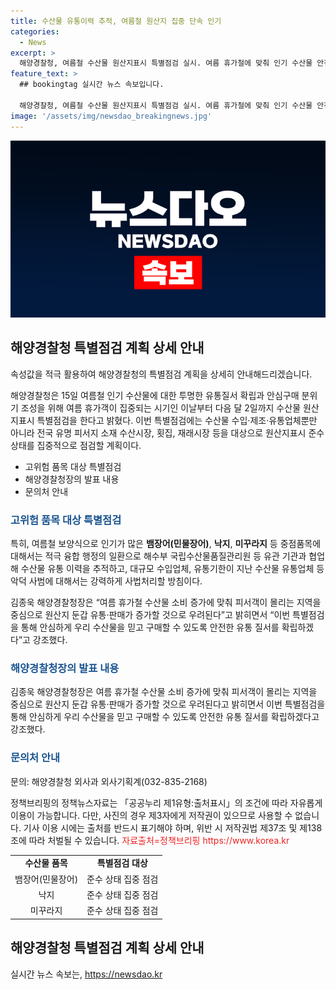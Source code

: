 ```yaml
---
title: 수산물 유통이력 추적, 여름철 원산지 집중 단속 인기
categories:
  - News
excerpt: >
  해양경찰청, 여름철 수산물 원산지표시 특별점검 실시. 여름 휴가철에 맞춰 인기 수산물 안전성 강화. 수산물 유통 이력 추적, 악덕 사범 사법처리 등 강화된 조치. 뱀장어, 낙지, 미꾸라지 등 중점품목 대상으로 집중 점검. 해양경찰청, 안전한 유통 질서 구축 강조. (문의: 해양경찰청 외사과 외사기획계 032-835-2168)
feature_text: >
  ## bookingtag 실시간 뉴스 속보입니다.

  해양경찰청, 여름철 수산물 원산지표시 특별점검 실시. 여름 휴가철에 맞춰 인기 수산물 안전성 강화. 수산물 유통 이력 추적, 악덕 사범 사법처리 등 강화된 조치. 뱀장어, 낙지, 미꾸라지 등 중점품목 대상으로 집중 점검. 해양경찰청, 안전한 유통 질서 구축 강조. (문의: 해양경찰청 외사과 외사기획계 032-835-2168)
image: '/assets/img/newsdao_breakingnews.jpg'
---
```


<p><img src="/assets/img/newsdao_breakingnews.jpg" alt="bookingtag 속보" /></p>

<h2 data-ke-size="size26">해양경찰청 특별점검 계획 상세 안내</h2>

<p>속성값을 적극 활용하여 해양경찰청의 특별점검 계획을 상세히 안내해드리겠습니다.</p>

<p data-ke-size="size16">해양경찰청은 15일 여름철 인기 수산물에 대한 투명한 유통질서 확립과 안심구매 분위기 조성을 위해 여름 휴가객이 집중되는 시기인 이날부터 다음 달 2일까지 수산물 원산지표시 특별점검을 한다고 밝혔다. 이번 특별점검에는 수산물 수입·제조·유통업체뿐만 아니라 전국 유명 피서지 소재 수산시장, 횟집, 재래시장 등을 대상으로 원산지표시 준수 상태를 집중적으로 점검할 계획이다.</p>

<ul>
  <li>고위험 품목 대상 특별점검</li>
  <li>해양경찰청장의 발표 내용</li>
  <li>문의처 안내</li>
</ul>

<h3><b><span style="color: #1a5490;">고위험 품목 대상 특별점검</span></b></h3>

<p data-ke-size="size16">특히, 여름철 보양식으로 인기가 많은 <b>뱀장어(민물장어)</b>, <b>낙지</b>, <b>미꾸라지</b> 등 중점품목에 대해서는 적극 융합 행정의 일환으로 해수부 국립수산물품질관리원 등 유관 기관과 협업해 수산물 유통 이력을 추적하고, 대규모 수입업체, 유통기한이 지난 수산물 유통업체 등 악덕 사범에 대해서는 강력하게 사법처리할 방침이다.</p>

<p data-ke-size="size16">김종욱 해양경찰청장은 “여름 휴가철 수산물 소비 증가에 맞춰 피서객이 몰리는 지역을 중심으로 원산지 둔갑 유통·판매가 증가할 것으로 우려된다”고 밝히면서 “이번 특별점검을 통해 안심하게 우리 수산물을 믿고 구매할 수 있도록 안전한 유통 질서를 확립하겠다”고 강조했다.</p>

<h3><b><span style="color: #1a5490;">해양경찰청장의 발표 내용</span></b></h3>

<p data-ke-size="size16">김종욱 해양경찰청장은 여름 휴가철 수산물 소비 증가에 맞춰 피서객이 몰리는 지역을 중심으로 원산지 둔갑 유통·판매가 증가할 것으로 우려된다고 밝히면서 이번 특별점검을 통해 안심하게 우리 수산물을 믿고 구매할 수 있도록 안전한 유통 질서를 확립하겠다고 강조했다.</p>

<h3><b><span style="color: #1a5490;">문의처 안내</span></b></h3>

<p data-ke-size="size16">문의: 해양경찰청 외사과 외사기획계(032-835-2168)</p>

<p data-ke-size="size16">정책브리핑의 정책뉴스자료는 「공공누리 제1유형:출처표시」의 조건에 따라 자유롭게 이용이 가능합니다. 다만, 사진의 경우 제3자에게 저작권이 있으므로 사용할 수 없습니다. 기사 이용 시에는 출처를 반드시 표기해야 하며, 위반 시 저작권법 제37조 및 제138조에 따라 처벌될 수 있습니다. <span style="color: #ee2323;">자료출처=정책브리핑 https://www.korea.kr</span></p>

<table>
  <tr>
    <td style="text-align: center; height: 17px;"><b>수산물 품목</b></td>
    <td style="text-align: center; height: 17px;"><b>특별점검 대상</b></td>
  </tr>
  <tr>
    <td style="text-align: center; height: 17px;">뱀장어(민물장어)</td>
    <td style="text-align: center; height: 17px;">준수 상태 집중 점검</td>
  </tr>
  <tr>
    <td style="text-align: center; height: 17px;">낙지</td>
    <td style="text-align: center; height: 17px;">준수 상태 집중 점검</td>
  </tr>
  <tr>
    <td style="text-align: center; height: 17px;">미꾸라지</td>
    <td style="text-align: center; height: 17px;">준수 상태 집중 점검</td>
  </tr>
</table>

<h2 data-ke-size="size26">해양경찰청 특별점검 계획 상세 안내</h2>
실시간 뉴스 속보는, <a href="https://newsdao.kr" rel="dofollow">https://newsdao.kr</a>


